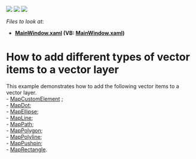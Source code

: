 <!-- default badges list -->
![](https://img.shields.io/endpoint?url=https://codecentral.devexpress.com/api/v1/VersionRange/128571110/15.1.3%2B)
[![](https://img.shields.io/badge/Open_in_DevExpress_Support_Center-FF7200?style=flat-square&logo=DevExpress&logoColor=white)](https://supportcenter.devexpress.com/ticket/details/T145602)
[![](https://img.shields.io/badge/📖_How_to_use_DevExpress_Examples-e9f6fc?style=flat-square)](https://docs.devexpress.com/GeneralInformation/403183)
<!-- default badges end -->
<!-- default file list -->
*Files to look at*:

* **[MainWindow.xaml](./CS/DXMapExample/MainWindow.xaml) (VB: [MainWindow.xaml](./VB/DXMapExample/MainWindow.xaml))**
<!-- default file list end -->
# How to add different types of vector items to a vector layer


This example demonstrates how to add the following vector items to a vector layer.<br />- <a href="https://documentation.devexpress.com/#WPF/clsDevExpressXpfMapMapCustomElementtopic">MapCustomElement</a> ;<br />- <a href="https://documentation.devexpress.com/#WPF/clsDevExpressXpfMapMapDottopic">MapDot</a>;<br />- <a href="https://documentation.devexpress.com/#WPF/clsDevExpressXpfMapMapEllipsetopic">MapEllipse</a>;<br />- <a href="https://documentation.devexpress.com/#WPF/clsDevExpressXpfMapMapLinetopic">MapLine</a>;<br />- <a href="https://documentation.devexpress.com/#WPF/clsDevExpressXpfMapMapPathtopic">MapPath</a>;<br />- <a href="https://documentation.devexpress.com/#WPF/clsDevExpressXpfMapMapPolygontopic">MapPolygon</a>;<br />- <a href="https://documentation.devexpress.com/#WPF/clsDevExpressXpfMapMapPolylinetopic">MapPolyline</a>;<br />- <a href="https://documentation.devexpress.com/#WPF/clsDevExpressXpfMapMapPushpintopic">MapPushpin</a>;<br />- <a href="https://documentation.devexpress.com/#WPF/clsDevExpressXpfMapMapRectangletopic">MapRectangle</a>.

<br/>



